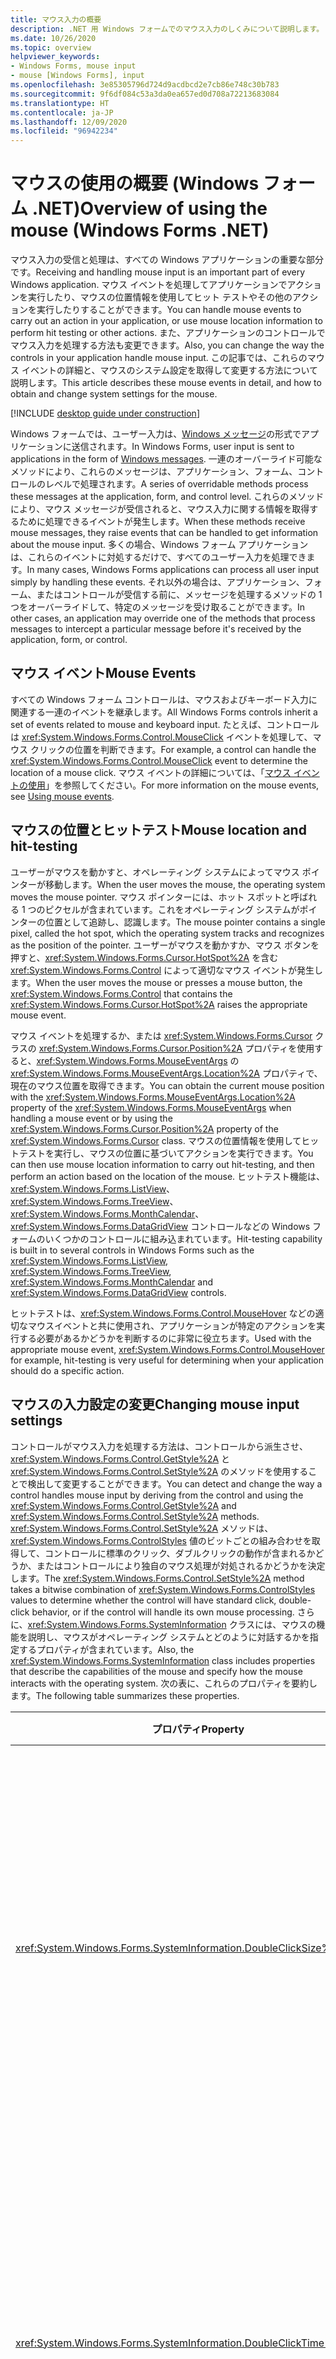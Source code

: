 ```yaml
---
title: マウス入力の概要
description: .NET 用 Windows フォームでのマウス入力のしくみについて説明します。 マウス イベントは、フォームとコントロールによって発生し、マウスの位置とボタンの状態を表します。
ms.date: 10/26/2020
ms.topic: overview
helpviewer_keywords:
- Windows Forms, mouse input
- mouse [Windows Forms], input
ms.openlocfilehash: 3e85305796d724d9acdbcd2e7cb86e748c30b783
ms.sourcegitcommit: 9f6df084c53a3da0ea657ed0d708a72213683084
ms.translationtype: HT
ms.contentlocale: ja-JP
ms.lasthandoff: 12/09/2020
ms.locfileid: "96942234"
---
```

# <a name="overview-of-using-the-mouse-windows-forms-net"></a><span data-ttu-id="4b1b8-104">マウスの使用の概要 (Windows フォーム .NET)</span><span class="sxs-lookup"><span data-stu-id="4b1b8-104">Overview of using the mouse (Windows Forms .NET)</span></span>

<span data-ttu-id="4b1b8-105">マウス入力の受信と処理は、すべての Windows アプリケーションの重要な部分です。</span><span class="sxs-lookup"><span data-stu-id="4b1b8-105">Receiving and handling mouse input is an important part of every Windows application.</span></span> <span data-ttu-id="4b1b8-106">マウス イベントを処理してアプリケーションでアクションを実行したり、マウスの位置情報を使用してヒット テストやその他のアクションを実行したりすることができます。</span><span class="sxs-lookup"><span data-stu-id="4b1b8-106">You can handle mouse events to carry out an action in your application, or use mouse location information to perform hit testing or other actions.</span></span> <span data-ttu-id="4b1b8-107">また、アプリケーションのコントロールでマウス入力を処理する方法も変更できます。</span><span class="sxs-lookup"><span data-stu-id="4b1b8-107">Also, you can change the way the controls in your application handle mouse input.</span></span> <span data-ttu-id="4b1b8-108">この記事では、これらのマウス イベントの詳細と、マウスのシステム設定を取得して変更する方法について説明します。</span><span class="sxs-lookup"><span data-stu-id="4b1b8-108">This article describes these mouse events in detail, and how to obtain and change system settings for the mouse.</span></span>

[!INCLUDE [desktop guide under construction](../../includes/desktop-guide-preview-note.md)]

<span data-ttu-id="4b1b8-109">Windows フォームでは、ユーザー入力は、[Windows メッセージ](/windows/win32/winmsg/about-messages-and-message-queues)の形式でアプリケーションに送信されます。</span><span class="sxs-lookup"><span data-stu-id="4b1b8-109">In Windows Forms, user input is sent to applications in the form of [Windows messages](/windows/win32/winmsg/about-messages-and-message-queues).</span></span> <span data-ttu-id="4b1b8-110">一連のオーバーライド可能なメソッドにより、これらのメッセージは、アプリケーション、フォーム、コントロールのレベルで処理されます。</span><span class="sxs-lookup"><span data-stu-id="4b1b8-110">A series of overridable methods process these messages at the application, form, and control level.</span></span> <span data-ttu-id="4b1b8-111">これらのメソッドにより、マウス メッセージが受信されると、マウス入力に関する情報を取得するために処理できるイベントが発生します。</span><span class="sxs-lookup"><span data-stu-id="4b1b8-111">When these methods receive mouse messages, they raise events that can be handled to get information about the mouse input.</span></span> <span data-ttu-id="4b1b8-112">多くの場合、Windows フォーム アプリケーションは、これらのイベントに対処するだけで、すべてのユーザー入力を処理できます。</span><span class="sxs-lookup"><span data-stu-id="4b1b8-112">In many cases, Windows Forms applications can process all user input simply by handling these events.</span></span> <span data-ttu-id="4b1b8-113">それ以外の場合は、アプリケーション、フォーム、またはコントロールが受信する前に、メッセージを処理するメソッドの 1 つをオーバーライドして、特定のメッセージを受け取ることができます。</span><span class="sxs-lookup"><span data-stu-id="4b1b8-113">In other cases, an application may override one of the methods that process messages to intercept a particular message before it's received by the application, form, or control.</span></span>

## <a name="mouse-events"></a><span data-ttu-id="4b1b8-114">マウス イベント</span><span class="sxs-lookup"><span data-stu-id="4b1b8-114">Mouse Events</span></span>

<span data-ttu-id="4b1b8-115">すべての Windows フォーム コントロールは、マウスおよびキーボード入力に関連する一連のイベントを継承します。</span><span class="sxs-lookup"><span data-stu-id="4b1b8-115">All Windows Forms controls inherit a set of events related to mouse and keyboard input.</span></span> <span data-ttu-id="4b1b8-116">たとえば、コントロールは <xref:System.Windows.Forms.Control.MouseClick> イベントを処理して、マウス クリックの位置を判断できます。</span><span class="sxs-lookup"><span data-stu-id="4b1b8-116">For example, a control can handle the <xref:System.Windows.Forms.Control.MouseClick> event to determine the location of a mouse click.</span></span> <span data-ttu-id="4b1b8-117">マウス イベントの詳細については、「[マウス イベントの使用](events.md)」を参照してください。</span><span class="sxs-lookup"><span data-stu-id="4b1b8-117">For more information on the mouse events, see [Using mouse events](events.md).</span></span>

## <a name="mouse-location-and-hit-testing"></a><span data-ttu-id="4b1b8-118">マウスの位置とヒットテスト</span><span class="sxs-lookup"><span data-stu-id="4b1b8-118">Mouse location and hit-testing</span></span>

<span data-ttu-id="4b1b8-119">ユーザーがマウスを動かすと、オペレーティング システムによってマウス ポインターが移動します。</span><span class="sxs-lookup"><span data-stu-id="4b1b8-119">When the user moves the mouse, the operating system moves the mouse pointer.</span></span> <span data-ttu-id="4b1b8-120">マウス ポインターには、ホット スポットと呼ばれる 1 つのピクセルが含まれています。これをオペレーティング システムがポインターの位置として追跡し、認識します。</span><span class="sxs-lookup"><span data-stu-id="4b1b8-120">The mouse pointer contains a single pixel, called the hot spot, which the operating system tracks and recognizes as the position of the pointer.</span></span> <span data-ttu-id="4b1b8-121">ユーザーがマウスを動かすか、マウス ボタンを押すと、<xref:System.Windows.Forms.Cursor.HotSpot%2A> を含む <xref:System.Windows.Forms.Control> によって適切なマウス イベントが発生します。</span><span class="sxs-lookup"><span data-stu-id="4b1b8-121">When the user moves the mouse or presses a mouse button, the <xref:System.Windows.Forms.Control> that contains the <xref:System.Windows.Forms.Cursor.HotSpot%2A> raises the appropriate mouse event.</span></span>

<span data-ttu-id="4b1b8-122">マウス イベントを処理するか、または <xref:System.Windows.Forms.Cursor> クラスの <xref:System.Windows.Forms.Cursor.Position%2A> プロパティを使用すると、<xref:System.Windows.Forms.MouseEventArgs> の <xref:System.Windows.Forms.MouseEventArgs.Location%2A> プロパティで、現在のマウス位置を取得できます。</span><span class="sxs-lookup"><span data-stu-id="4b1b8-122">You can obtain the current mouse position with the <xref:System.Windows.Forms.MouseEventArgs.Location%2A> property of the <xref:System.Windows.Forms.MouseEventArgs> when handling a mouse event or by using the <xref:System.Windows.Forms.Cursor.Position%2A> property of the <xref:System.Windows.Forms.Cursor> class.</span></span> <span data-ttu-id="4b1b8-123">マウスの位置情報を使用してヒットテストを実行し、マウスの位置に基づいてアクションを実行できます。</span><span class="sxs-lookup"><span data-stu-id="4b1b8-123">You can then use mouse location information to carry out hit-testing, and then perform an action based on the location of the mouse.</span></span> <span data-ttu-id="4b1b8-124">ヒットテスト機能は、<xref:System.Windows.Forms.ListView>、<xref:System.Windows.Forms.TreeView>、<xref:System.Windows.Forms.MonthCalendar>、<xref:System.Windows.Forms.DataGridView> コントロールなどの Windows フォームのいくつかのコントロールに組み込まれています。</span><span class="sxs-lookup"><span data-stu-id="4b1b8-124">Hit-testing capability is built in to several controls in Windows Forms such as the <xref:System.Windows.Forms.ListView>, <xref:System.Windows.Forms.TreeView>, <xref:System.Windows.Forms.MonthCalendar> and <xref:System.Windows.Forms.DataGridView> controls.</span></span>

<span data-ttu-id="4b1b8-125">ヒットテストは、<xref:System.Windows.Forms.Control.MouseHover> などの適切なマウスイベントと共に使用され、アプリケーションが特定のアクションを実行する必要があるかどうかを判断するのに非常に役立ちます。</span><span class="sxs-lookup"><span data-stu-id="4b1b8-125">Used with the appropriate mouse event, <xref:System.Windows.Forms.Control.MouseHover> for example, hit-testing is very useful for determining when your application should do a specific action.</span></span>

## <a name="changing-mouse-input-settings"></a><span data-ttu-id="4b1b8-126">マウスの入力設定の変更</span><span class="sxs-lookup"><span data-stu-id="4b1b8-126">Changing mouse input settings</span></span>

<span data-ttu-id="4b1b8-127">コントロールがマウス入力を処理する方法は、コントロールから派生させ、<xref:System.Windows.Forms.Control.GetStyle%2A> と <xref:System.Windows.Forms.Control.SetStyle%2A> のメソッドを使用することで検出して変更することができます。</span><span class="sxs-lookup"><span data-stu-id="4b1b8-127">You can detect and change the way a control handles mouse input by deriving from the control and using the <xref:System.Windows.Forms.Control.GetStyle%2A> and <xref:System.Windows.Forms.Control.SetStyle%2A> methods.</span></span> <span data-ttu-id="4b1b8-128"><xref:System.Windows.Forms.Control.SetStyle%2A> メソッドは、<xref:System.Windows.Forms.ControlStyles> 値のビットごとの組み合わせを取得して、コントロールに標準のクリック、ダブルクリックの動作が含まれるかどうか、またはコントロールにより独自のマウス処理が対処されるかどうかを決定します。</span><span class="sxs-lookup"><span data-stu-id="4b1b8-128">The <xref:System.Windows.Forms.Control.SetStyle%2A> method takes a bitwise combination of <xref:System.Windows.Forms.ControlStyles> values to determine whether the control will have standard click, double-click behavior, or if the control will handle its own mouse processing.</span></span> <span data-ttu-id="4b1b8-129">さらに、<xref:System.Windows.Forms.SystemInformation> クラスには、マウスの機能を説明し、マウスがオペレーティング システムとどのように対話するかを指定するプロパティが含まれています。</span><span class="sxs-lookup"><span data-stu-id="4b1b8-129">Also, the <xref:System.Windows.Forms.SystemInformation> class includes properties that describe the capabilities of the mouse and specify how the mouse interacts with the operating system.</span></span> <span data-ttu-id="4b1b8-130">次の表に、これらのプロパティを要約します。</span><span class="sxs-lookup"><span data-stu-id="4b1b8-130">The following table summarizes these properties.</span></span>

| <span data-ttu-id="4b1b8-131">プロパティ</span><span class="sxs-lookup"><span data-stu-id="4b1b8-131">Property</span></span>                                                               | <span data-ttu-id="4b1b8-132">説明</span><span class="sxs-lookup"><span data-stu-id="4b1b8-132">Description</span></span>                                                                                                                                                            |
|------------------------------------------------------------------------|------------------------------------------------------------------------------------------------------------------------------------------------------------------------|
| <xref:System.Windows.Forms.SystemInformation.DoubleClickSize%2A>       | <span data-ttu-id="4b1b8-133">2 回のクリックがダブルクリックであるとオペレーティング システムに認識されるために、ユーザーがクリックする 2 つの位置が含まれている必要がある範囲のサイズ (ピクセル単位) を取得します。</span><span class="sxs-lookup"><span data-stu-id="4b1b8-133">Gets the dimensions, in pixels, of the area in which the user must click twice for the operating system to consider the two clicks a double-click.</span></span>                     |
| <xref:System.Windows.Forms.SystemInformation.DoubleClickTime%2A>       | <span data-ttu-id="4b1b8-134">マウスのアクションがダブルクリックであると認識されるための、1 回目のクリックと 2 回目のクリックの間の最大経過時間 (ミリ秒単位) を取得します。</span><span class="sxs-lookup"><span data-stu-id="4b1b8-134">Gets the maximum number of milliseconds that can elapse between a first click and a second click for the mouse action to be considered a double-click.</span></span> |
| <xref:System.Windows.Forms.SystemInformation.MouseButtons%2A>          | <span data-ttu-id="4b1b8-135">マウスのボタンの数を取得します。</span><span class="sxs-lookup"><span data-stu-id="4b1b8-135">Gets the number of buttons on the mouse.</span></span>                                                                                                                               |
| <xref:System.Windows.Forms.SystemInformation.MouseButtonsSwapped%2A>   | <span data-ttu-id="4b1b8-136">左右のマウス ボタンの機能が入れ替わっているかどうかを示す値を取得します。</span><span class="sxs-lookup"><span data-stu-id="4b1b8-136">Gets a value indicating whether the functions of the left and right mouse buttons have been swapped.</span></span>                                                                   |
| <xref:System.Windows.Forms.SystemInformation.MouseHoverSize%2A>        | <span data-ttu-id="4b1b8-137">マウス静止メッセージが生成されるためにマウス静止時間が経過するまでマウス ポインターをとどめておく必要がある四角形の領域のサイズ (ピクセル単位) を取得します。</span><span class="sxs-lookup"><span data-stu-id="4b1b8-137">Gets the dimensions, in pixels, of the rectangle within which the mouse pointer has to stay for the mouse hover time before a mouse hover message is generated.</span></span>        |
| <xref:System.Windows.Forms.SystemInformation.MouseHoverTime%2A>        | <span data-ttu-id="4b1b8-138">マウス静止メッセージが生成されるために静止領域内にマウス ポインターをとどめておく必要がある時間 (ミリ秒単位) を取得します。</span><span class="sxs-lookup"><span data-stu-id="4b1b8-138">Gets the time, in milliseconds, that the mouse pointer has to stay in the hover rectangle before a mouse hover message is generated.</span></span>                                   |
| <xref:System.Windows.Forms.SystemInformation.MousePresent%2A>          | <span data-ttu-id="4b1b8-139">マウスが取り付けられているかどうかを示す値を取得します。</span><span class="sxs-lookup"><span data-stu-id="4b1b8-139">Gets a value indicating whether a mouse is installed.</span></span>                                                                                                                  |
| <xref:System.Windows.Forms.SystemInformation.MouseSpeed%2A>            | <span data-ttu-id="4b1b8-140">現在のマウスの速度を示す値 (1 から 20) を取得します。</span><span class="sxs-lookup"><span data-stu-id="4b1b8-140">Gets a value indicating the current mouse speed, from 1 to 20.</span></span>                                                                                                         |
| <xref:System.Windows.Forms.SystemInformation.MouseWheelPresent%2A>     | <span data-ttu-id="4b1b8-141">マウス ホイール付きのマウスが取り付けられているかどうかを示す値を取得します。</span><span class="sxs-lookup"><span data-stu-id="4b1b8-141">Gets a value indicating whether a mouse with a mouse wheel is installed.</span></span>                                                                                               |
| <xref:System.Windows.Forms.SystemInformation.MouseWheelScrollDelta%2A> | <span data-ttu-id="4b1b8-142">マウス ホイールの 1 目盛りの回転で増分される差分値を取得します。</span><span class="sxs-lookup"><span data-stu-id="4b1b8-142">Gets the amount of the delta value of the increment of a single mouse wheel rotation.</span></span>                                                                                  |
| <xref:System.Windows.Forms.SystemInformation.MouseWheelScrollLines%2A> | <span data-ttu-id="4b1b8-143">マウス ホイールを回転したときにスクロールする行数を取得します。</span><span class="sxs-lookup"><span data-stu-id="4b1b8-143">Gets the number of lines to scroll when the mouse wheel is rotated.</span></span>                                                                                                    |

## <a name="methods-that-process-user-input-messages"></a><span data-ttu-id="4b1b8-144">ユーザー入力メッセージを処理するメソッド</span><span class="sxs-lookup"><span data-stu-id="4b1b8-144">Methods that process user input messages</span></span>

<span data-ttu-id="4b1b8-145">フォームとコントロールは、<xref:System.Windows.Forms.IMessageFilter> インターフェイス、およびメッセージ キュー内のさまざまなポイントで Windows メッセージを処理するオーバーライド可能なメソッドのセットにアクセスできます。</span><span class="sxs-lookup"><span data-stu-id="4b1b8-145">Forms and controls have access to the <xref:System.Windows.Forms.IMessageFilter> interface and a set of overridable methods that process Windows messages at different points in the message queue.</span></span> <span data-ttu-id="4b1b8-146">これらのメソッドにはすべて、Windows メッセージの下位レベルの詳細をカプセル化する <xref:System.Windows.Forms.Message> パラメーターが含まれています。</span><span class="sxs-lookup"><span data-stu-id="4b1b8-146">These methods all have a <xref:System.Windows.Forms.Message> parameter, which encapsulates the low-level details of Windows messages.</span></span> <span data-ttu-id="4b1b8-147">これらのメソッドを実装またはオーバーライドしてメッセージを確認し、メッセージを使用するか、またはメッセージ キュー内の次のコンシューマーに渡すことができます。</span><span class="sxs-lookup"><span data-stu-id="4b1b8-147">You can implement or override these methods to examine the message and then either consume the message or pass it on to the next consumer in the message queue.</span></span> <span data-ttu-id="4b1b8-148">次の表に、Windows フォームのすべての Windows メッセージを処理するメソッドを示します。</span><span class="sxs-lookup"><span data-stu-id="4b1b8-148">The following table presents the methods that process all Windows messages in Windows Forms.</span></span>

| <span data-ttu-id="4b1b8-149">メソッド</span><span class="sxs-lookup"><span data-stu-id="4b1b8-149">Method</span></span>     | <span data-ttu-id="4b1b8-150">メモ</span><span class="sxs-lookup"><span data-stu-id="4b1b8-150">Notes</span></span> |
|------------|-----------|
| <xref:System.Windows.Forms.IMessageFilter.PreFilterMessage%2A> | <span data-ttu-id="4b1b8-151">このメソッドにより、キューに登録済み (ポスト済みとも呼ばれる) の Windows メッセージはアプリケーション レベルでインターセプトされます。</span><span class="sxs-lookup"><span data-stu-id="4b1b8-151">This method intercepts queued (also known as posted) Windows messages at the application level.</span></span>|
| <xref:System.Windows.Forms.Control.PreProcessMessage%2A>       | <span data-ttu-id="4b1b8-152">このメソッドにより、Windows メッセージが、処理される前に、フォームおよびコントロール レベルでインターセプトされます。</span><span class="sxs-lookup"><span data-stu-id="4b1b8-152">This method intercepts Windows messages at the form and control level before they have been processed.</span></span>|
| <xref:System.Windows.Forms.Control.WndProc%2A>                 | <span data-ttu-id="4b1b8-153">このメソッドにより、Windows メッセージはフォームおよびコントロール レベルで処理されます。</span><span class="sxs-lookup"><span data-stu-id="4b1b8-153">This method processes Windows messages at the form and control level.</span></span>|
| <xref:System.Windows.Forms.Control.DefWndProc%2A>              | <span data-ttu-id="4b1b8-154">このメソッドにより、Windows メッセージの既定の処理はフォームおよびコントロール レベルで実行されます。</span><span class="sxs-lookup"><span data-stu-id="4b1b8-154">This method performs the default processing of Windows messages at the form and control level.</span></span> <span data-ttu-id="4b1b8-155">これにより、Windows の最小限の機能が提供されます。</span><span class="sxs-lookup"><span data-stu-id="4b1b8-155">This provides the minimal functionality of a window.</span></span>|
| <xref:System.Windows.Forms.Control.OnNotifyMessage%2A>         | <span data-ttu-id="4b1b8-156">このメソッドは、メッセージを、それが処理された後にフォームとコントロール レベルで受け取ります。</span><span class="sxs-lookup"><span data-stu-id="4b1b8-156">This method intercepts messages at the form and control level, after they've been processed.</span></span> <span data-ttu-id="4b1b8-157">このメソッドが呼び出されるようにするには、<xref:System.Windows.Forms.ControlStyles.EnableNotifyMessage> スタイルのビットを設定する必要があります。</span><span class="sxs-lookup"><span data-stu-id="4b1b8-157">The <xref:System.Windows.Forms.ControlStyles.EnableNotifyMessage> style bit must be set for this method to be called.</span></span>|

## <a name="see-also"></a><span data-ttu-id="4b1b8-158">関連項目</span><span class="sxs-lookup"><span data-stu-id="4b1b8-158">See also</span></span>

- [<span data-ttu-id="4b1b8-159">マウス イベントの使用 (Windows フォーム .NET)</span><span class="sxs-lookup"><span data-stu-id="4b1b8-159">Using mouse events (Windows Forms .NET)</span></span>](events.md)
- [<span data-ttu-id="4b1b8-160">ドラッグ アンド ドロップによるマウス動作の概要 (Windows フォーム .NET)</span><span class="sxs-lookup"><span data-stu-id="4b1b8-160">Drag-and-drop mouse behavior overview (Windows Forms .NET)</span></span>](drag-and-drop.md)
- [<span data-ttu-id="4b1b8-161">マウス ポインターを管理する (Windows フォーム .NET)</span><span class="sxs-lookup"><span data-stu-id="4b1b8-161">Manage mouse pointers (Windows Forms .NET)</span></span>](how-to-manage-cursor-pointer.md)
